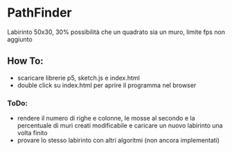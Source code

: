 # PathFinder

Labirinto 50x30, 30% possibilità che un quadrato sia un muro, limite fps non aggiunto

## How To:
- scaricare librerie p5, sketch.js e index.html
- double click su index.html per aprire il programma nel browser 

### ToDo:
- rendere il numero di righe e colonne, le mosse al secondo e la percentuale di muri creati modificabile
e caricare un nuovo labirinto una volta finito
- provare lo stesso labirinto con altri algoritmi (non ancora implementati)


